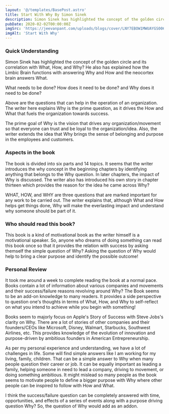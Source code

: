 ```yaml
---
layout: '@/templates/BasePost.astro'
title: Start With Why By Simon Sinek
description: Simon Sinek has highlighted the concept of the golden circle and its correlation with What, How, and Why? He also has explained how the Limbic Brain functions with answering Why and How and the neocortex brain answers What.
pubDate: 2020-02-02T00:00:00Z
imgSrc: 'https://jeevanpant.com/uploads/blogs/cover/LNY7EBOW1MWUAYGS006B/6ce8976247c7ac5afdadfad24b8eeb99.jpg'
imgAlt: 'Start With Why'
---
```


### Quick Understanding

Simon Sinek has highlighted the concept of the golden circle and its correlation with What, How, and Why? He also has explained how the Limbic Brain functions with answering Why and How and the neocortex brain answers What.

What needs to be done?
How does it need to be done?
and 
Why does it need to be done? 

Above are the questions that can help in the operation of an organization. The writer here explains Why is the prime question, as it drives the How and What that fuels the organization towards success.

The prime goal of Why is the vision that drives any organization/movement so that everyone can trust and be loyal to the organization/idea. Also, the writer extends the idea that Why brings the sense of belonging and purpose in the employees and customers.

 

### Aspects in the book

The book is divided into six parts and 14 topics. It seems that the writer introduces the why concept in the beginning chapters by identifying anything that belongs to the Why question. In later chapters, the impact of Why is discussed. The writer also has introduced his own story in chapter thirteen which provides the reason for the idea he came across Why?

WHAT, HOW, and WHY are three questions that are marked important for any work to be carried out. The writer explains that, although What and How helps get things done, Why will make the everlasting impact and understand why someone should be part of it.

 

### Who should read this book?

This book is a kind of motivational book as the writer himself is a motivational speaker. So, anyone who dreams of doing something can read this book once so that it provides the relation with success by asking themself the simple question of Why? Asking the question of Why would help to bring a clear purpose and identify the possible outcome!

 

### Personal Review

It took me around a week to complete reading the book at a normal pace. Books contain a lot of information about various companies and movements and their success/failure reasons revolving around Why? The Book seems to be an add-on knowledge to many readers. It provides a side perspective to question one's thoughts in terms of What, How, and Why to self-reflect on what you intend to achieve while you begin with something!

Books seem to majorly focus on Apple's Story of Success with Steve Jobs's clarity on Why. There are a lot of stories of other companies and their founders/CEOs like Microsoft, Disney, Walmart, Starbucks, Southwest Airlines, etc. This provides knowledge of the evolution of innovation and purpose-driven by ambitious founders in American Entrepreneurship.

As per my personal experience and understanding, we have a lot of challenges in life. Some will find simple answers like I am working for my living, family, children. That can be a simple answer to Why when many people question their career or job. It can be equally important as leading a family, helping someone in need to lead a company, driving to movement, or doing something ambitious. It might mislead so many people as the book seems to motivate people to define a bigger purpose with Why where other people can be inspired to follow with How and What.

I think the success/failure question can be completely answered with time, opportunities, and effects of a series of events along with a purpose driving question Why? So, the question of Why would add as an addon.